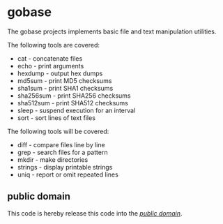 gobase
======

The gobase projects implements basic file and text manipulation utilities.

The following tools are covered:

   * cat - concatenate files
   * echo - print arguments
   * hexdump - output hex dumps
   * md5sum - print MD5 checksums
   * sha1sum - print SHA1 checksums
   * sha256sum - print SHA256 checksums
   * sha512sum - print SHA512 checksums
   * sleep - suspend execution for an interval
   * sort - sort lines of text files

The following tools will be covered:

   * diff - compare files line by line
   * grep - search files for a pattern
   * mkdir - make directories
   * strings - display printable strings
   * uniq - report or omit repeated lines

public domain
-------------

This code is hereby release this code into the *[public domain][]*.

[public domain]: https://creativecommons.org/publicdomain/zero/1.0/

